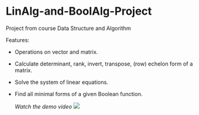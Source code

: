 # LinAlg-and-BoolAlg-Project

Project from course Data Structure and Algorithm

Features:
- Operations on vector and matrix.
- Calculate determinant, rank, invert, transpose, (row) echelon form of a matrix.
- Solve the system of linear equations.
- Find all minimal forms of a given Boolean function.

    _Watch the demo video_
[![](https://img.youtube.com/vi/ior_Gy3byeQ/maxresdefault.jpg)](https://www.youtube.com/watch?v=ior_Gy3byeQ)
